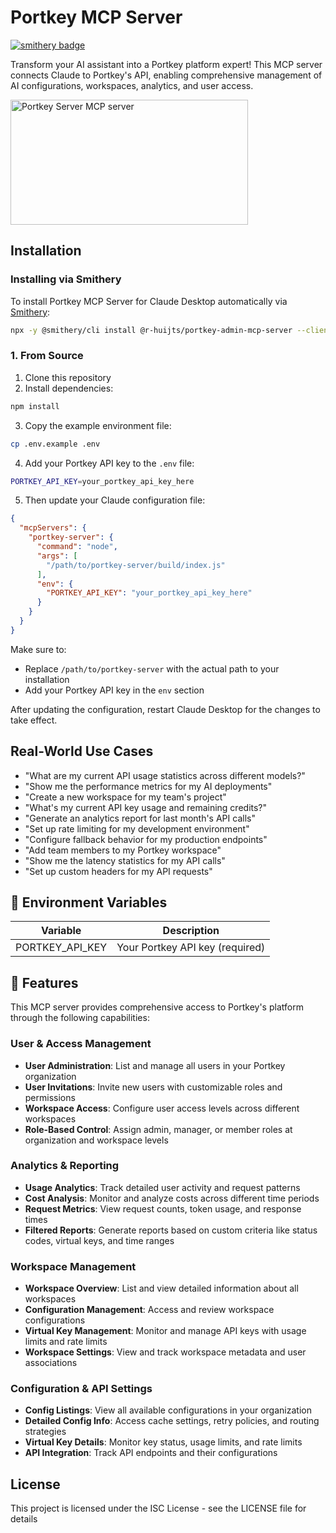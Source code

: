 # Portkey MCP Server
[![smithery badge](https://smithery.ai/badge/@r-huijts/portkey-admin-mcp-server)](https://smithery.ai/server/@r-huijts/portkey-admin-mcp-server)

Transform your AI assistant into a Portkey platform expert! This MCP server connects Claude to Portkey's API, enabling comprehensive management of AI configurations, workspaces, analytics, and user access.

<a href="https://glama.ai/mcp/servers/iftjfqrk0v"><img width="380" height="200" src="https://glama.ai/mcp/servers/iftjfqrk0v/badge" alt="Portkey Server MCP server" /></a>

## Installation

### Installing via Smithery

To install Portkey MCP Server for Claude Desktop automatically via [Smithery](https://smithery.ai/server/@r-huijts/portkey-admin-mcp-server):

```bash
npx -y @smithery/cli install @r-huijts/portkey-admin-mcp-server --client claude
```

### 1. From Source
1. Clone this repository
2. Install dependencies:
```bash
npm install
```
3. Copy the example environment file:
```bash
cp .env.example .env
```
4. Add your Portkey API key to the `.env` file:
```bash
PORTKEY_API_KEY=your_portkey_api_key_here
```
5. Then update your Claude configuration file:

```json
{
  "mcpServers": {
    "portkey-server": {
      "command": "node",
      "args": [
        "/path/to/portkey-server/build/index.js"
      ],
      "env": {
        "PORTKEY_API_KEY": "your_portkey_api_key_here"
      }
    }
  }
}
```

Make sure to:
- Replace `/path/to/portkey-server` with the actual path to your installation
- Add your Portkey API key in the `env` section

After updating the configuration, restart Claude Desktop for the changes to take effect.

## Real-World Use Cases
- "What are my current API usage statistics across different models?"
- "Show me the performance metrics for my AI deployments"
- "Create a new workspace for my team's project"
- "What's my current API key usage and remaining credits?"
- "Generate an analytics report for last month's API calls"
- "Set up rate limiting for my development environment"
- "Configure fallback behavior for my production endpoints"
- "Add team members to my Portkey workspace"
- "Show me the latency statistics for my API calls"
- "Set up custom headers for my API requests"

## 🔑 Environment Variables

| Variable | Description |
|----------|-------------|
| PORTKEY_API_KEY | Your Portkey API key (required) |

## 🌟 Features

This MCP server provides comprehensive access to Portkey's platform through the following capabilities:

### User & Access Management
- **User Administration**: List and manage all users in your Portkey organization
- **User Invitations**: Invite new users with customizable roles and permissions
- **Workspace Access**: Configure user access levels across different workspaces
- **Role-Based Control**: Assign admin, manager, or member roles at organization and workspace levels

### Analytics & Reporting
- **Usage Analytics**: Track detailed user activity and request patterns
- **Cost Analysis**: Monitor and analyze costs across different time periods
- **Request Metrics**: View request counts, token usage, and response times
- **Filtered Reports**: Generate reports based on custom criteria like status codes, virtual keys, and time ranges

### Workspace Management
- **Workspace Overview**: List and view detailed information about all workspaces
- **Configuration Management**: Access and review workspace configurations
- **Virtual Key Management**: Monitor and manage API keys with usage limits and rate limits
- **Workspace Settings**: View and track workspace metadata and user associations

### Configuration & API Settings
- **Config Listings**: View all available configurations in your organization
- **Detailed Config Info**: Access cache settings, retry policies, and routing strategies
- **Virtual Key Details**: Monitor key status, usage limits, and rate limits
- **API Integration**: Track API endpoints and their configurations

## License

This project is licensed under the ISC License - see the LICENSE file for details
